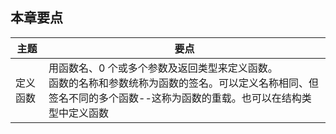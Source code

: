 ## 本章要点

| 主题 | 要点 |
|-|-|
| 定义函数 | 用函数名、0 个或多个参数及返回类型来定义函数。<br>函数的名称和参数统称为函数的签名。可以定义名称相同、但签名不同的多个函数--这称为函数的重载。也可以在结构类型中定义函数 |